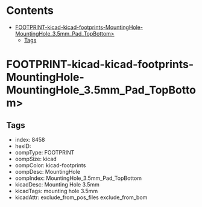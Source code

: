 



Contents
========

* [FOOTPRINT-kicad-kicad-footprints-MountingHole-MountingHole_3.5mm_Pad_TopBottom>](#footprint-kicad-kicad-footprints-mountinghole-mountinghole_35mm_pad_topbottom)
	* [Tags](#tags)

# FOOTPRINT-kicad-kicad-footprints-MountingHole-MountingHole_3.5mm_Pad_TopBottom>

## Tags

- index: 8458
- hexID: 
- oompType: FOOTPRINT
- oompSize: kicad
- oompColor: kicad-footprints
- oompDesc: MountingHole
- oompIndex: MountingHole_3.5mm_Pad_TopBottom
- kicadDesc: Mounting Hole 3.5mm
- kicadTags: mounting hole 3.5mm
- kicadAttr: exclude_from_pos_files exclude_from_bom
